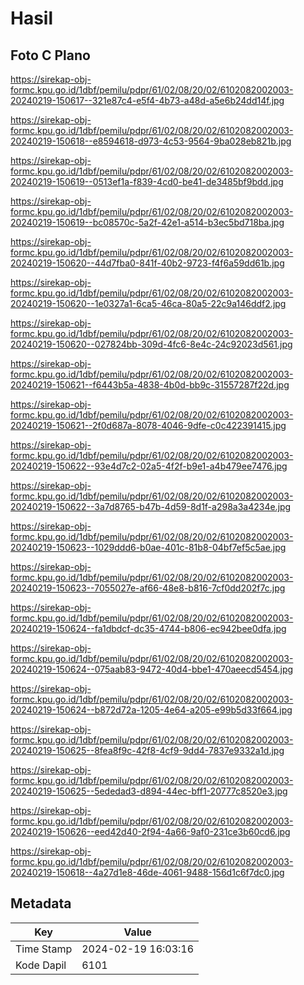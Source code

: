 # Hasil

## Foto C Plano

https://sirekap-obj-formc.kpu.go.id/1dbf/pemilu/pdpr/61/02/08/20/02/6102082002003-20240219-150617--321e87c4-e5f4-4b73-a48d-a5e6b24dd14f.jpg

https://sirekap-obj-formc.kpu.go.id/1dbf/pemilu/pdpr/61/02/08/20/02/6102082002003-20240219-150618--e8594618-d973-4c53-9564-9ba028eb821b.jpg

https://sirekap-obj-formc.kpu.go.id/1dbf/pemilu/pdpr/61/02/08/20/02/6102082002003-20240219-150619--0513ef1a-f839-4cd0-be41-de3485bf9bdd.jpg

https://sirekap-obj-formc.kpu.go.id/1dbf/pemilu/pdpr/61/02/08/20/02/6102082002003-20240219-150619--bc08570c-5a2f-42e1-a514-b3ec5bd718ba.jpg

https://sirekap-obj-formc.kpu.go.id/1dbf/pemilu/pdpr/61/02/08/20/02/6102082002003-20240219-150620--44d7fba0-841f-40b2-9723-f4f6a59dd61b.jpg

https://sirekap-obj-formc.kpu.go.id/1dbf/pemilu/pdpr/61/02/08/20/02/6102082002003-20240219-150620--1e0327a1-6ca5-46ca-80a5-22c9a146ddf2.jpg

https://sirekap-obj-formc.kpu.go.id/1dbf/pemilu/pdpr/61/02/08/20/02/6102082002003-20240219-150620--027824bb-309d-4fc6-8e4c-24c92023d561.jpg

https://sirekap-obj-formc.kpu.go.id/1dbf/pemilu/pdpr/61/02/08/20/02/6102082002003-20240219-150621--f6443b5a-4838-4b0d-bb9c-31557287f22d.jpg

https://sirekap-obj-formc.kpu.go.id/1dbf/pemilu/pdpr/61/02/08/20/02/6102082002003-20240219-150621--2f0d687a-8078-4046-9dfe-c0c422391415.jpg

https://sirekap-obj-formc.kpu.go.id/1dbf/pemilu/pdpr/61/02/08/20/02/6102082002003-20240219-150622--93e4d7c2-02a5-4f2f-b9e1-a4b479ee7476.jpg

https://sirekap-obj-formc.kpu.go.id/1dbf/pemilu/pdpr/61/02/08/20/02/6102082002003-20240219-150622--3a7d8765-b47b-4d59-8d1f-a298a3a4234e.jpg

https://sirekap-obj-formc.kpu.go.id/1dbf/pemilu/pdpr/61/02/08/20/02/6102082002003-20240219-150623--1029ddd6-b0ae-401c-81b8-04bf7ef5c5ae.jpg

https://sirekap-obj-formc.kpu.go.id/1dbf/pemilu/pdpr/61/02/08/20/02/6102082002003-20240219-150623--7055027e-af66-48e8-b816-7cf0dd202f7c.jpg

https://sirekap-obj-formc.kpu.go.id/1dbf/pemilu/pdpr/61/02/08/20/02/6102082002003-20240219-150624--fa1dbdcf-dc35-4744-b806-ec942bee0dfa.jpg

https://sirekap-obj-formc.kpu.go.id/1dbf/pemilu/pdpr/61/02/08/20/02/6102082002003-20240219-150624--075aab83-9472-40d4-bbe1-470aeecd5454.jpg

https://sirekap-obj-formc.kpu.go.id/1dbf/pemilu/pdpr/61/02/08/20/02/6102082002003-20240219-150624--b872d72a-1205-4e64-a205-e99b5d33f664.jpg

https://sirekap-obj-formc.kpu.go.id/1dbf/pemilu/pdpr/61/02/08/20/02/6102082002003-20240219-150625--8fea8f9c-42f8-4cf9-9dd4-7837e9332a1d.jpg

https://sirekap-obj-formc.kpu.go.id/1dbf/pemilu/pdpr/61/02/08/20/02/6102082002003-20240219-150625--5ededad3-d894-44ec-bff1-20777c8520e3.jpg

https://sirekap-obj-formc.kpu.go.id/1dbf/pemilu/pdpr/61/02/08/20/02/6102082002003-20240219-150626--eed42d40-2f94-4a66-9af0-231ce3b60cd6.jpg

https://sirekap-obj-formc.kpu.go.id/1dbf/pemilu/pdpr/61/02/08/20/02/6102082002003-20240219-150618--4a27d1e8-46de-4061-9488-156d1c6f7dc0.jpg


## Metadata

| Key        | Value               |
| ---------- | ------------------- |
| Time Stamp | 2024-02-19 16:03:16 |
| Kode Dapil | 6101                |



